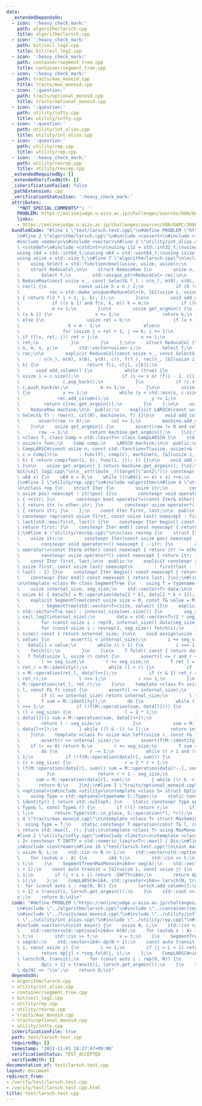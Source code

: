 ```yaml
---
data:
  _extendedDependsOn:
  - icon: ':heavy_check_mark:'
    path: algorithm/larsch.cpp
    title: algorithm/larsch.cpp
  - icon: ':heavy_check_mark:'
    path: bit/ceil_log2.cpp
    title: bit/ceil_log2.cpp
  - icon: ':heavy_check_mark:'
    path: container/segment_tree.cpp
    title: container/segment_tree.cpp
  - icon: ':heavy_check_mark:'
    path: traits/max_monoid.cpp
    title: traits/max_monoid.cpp
  - icon: ':question:'
    path: traits/optional_monoid.cpp
    title: traits/optional_monoid.cpp
  - icon: ':question:'
    path: utility/infty.cpp
    title: utility/infty.cpp
  - icon: ':question:'
    path: utility/int_alias.cpp
    title: utility/int_alias.cpp
  - icon: ':question:'
    path: utility/rep.cpp
    title: utility/rep.cpp
  - icon: ':heavy_check_mark:'
    path: utility/revrep.cpp
    title: utility/revrep.cpp
  _extendedRequiredBy: []
  _extendedVerifiedWith: []
  _isVerificationFailed: false
  _pathExtension: cpp
  _verificationStatusIcon: ':heavy_check_mark:'
  attributes:
    '*NOT_SPECIAL_COMMENTS*': ''
    PROBLEM: https://onlinejudge.u-aizu.ac.jp/challenges/sources/UOA/UAPC/3086?year=2020
    links:
    - https://onlinejudge.u-aizu.ac.jp/challenges/sources/UOA/UAPC/3086?year=2020
  bundledCode: "#line 1 \"test/larsch.test.cpp\"\n#define PROBLEM \"https://onlinejudge.u-aizu.ac.jp/challenges/sources/UOA/UAPC/3086?year=2020\"\
    \n#line 2 \"algorithm/larsch.cpp\"\n#include <cassert>\n#include <functional>\n\
    #include <memory>\n#include <vector>\n#line 2 \"utility/int_alias.cpp\"\n#include\
    \ <cstddef>\n#include <cstdint>\n\nusing i32 = std::int32_t;\nusing u32 = std::uint32_t;\n\
    using i64 = std::int64_t;\nusing u64 = std::uint64_t;\nusing isize = std::ptrdiff_t;\n\
    using usize = std::size_t;\n#line 7 \"algorithm/larsch.cpp\"\n\nclass LARSCH {\n\
    \    using Select = std::function<bool(usize, usize, usize)>;\n    struct ReduceRow;\n\
    \    struct ReduceCol;\n\n    struct ReduceRow {\n        usize n, m, x, k;\n\
    \        Select f;\n        std::unique_ptr<ReduceCol> rec;\n\n        explicit\
    \ ReduceRow(const usize n_, const Select& f_) : n(n_), m(0), x(0), k(0), f(f_),\
    \ rec() {\n            const usize h = n / 2;\n            if (h != 0)\n     \
    \           rec = std::make_unique<ReduceCol>(h, [&](usize i, usize j, usize k)\
    \ { return f(2 * i + 1, j, k); });\n        }\n\n        void add_column() {\n\
    \            if ((x & 1) and f(x, k, m)) k = m;\n            if (rec) rec->add_column();\n\
    \            m += 1;\n        }\n\n        usize get_argmin() {\n            if\
    \ (x & 1) {\n                x += 1;\n                return k;\n            }\
    \ else {\n                usize ret = k;\n                if (x + 1 == n)\n  \
    \                  k = m - 1;\n                else\n                    k = rec->get_argmin();\n\
    \                for (usize j = ret + 1; j <= k; j += 1)\n                   \
    \ if (f(x, ret, j)) ret = j;\n                x += 1;\n                return\
    \ ret;\n            }\n        }\n    };\n\n    struct ReduceCol {\n        usize\
    \ n, m, x, y;\n        std::vector<usize> c;\n        Select f;\n        ReduceRow\
    \ rec;\n\n        explicit ReduceCol(const usize n_, const Select& f_)\n     \
    \       : n(n_), m(0), x(0), y(0), c(), f(f_), rec(n_, [&](usize i, usize j, usize\
    \ k) {\n                  return f(i, c[j], c[k]);\n              }) {}\n\n  \
    \      void add_column() {\n            while (true) {\n                const\
    \ usize i = c.size();\n                if (i <= x or !f(i - 1, c[i - 1], m)) break;\n\
    \                c.pop_back();\n            }\n            if (c.size() != n)\
    \ c.push_back(m);\n            m += 1;\n        }\n\n        usize get_argmin()\
    \ {\n            x += 1;\n            while (y < std::min(x, c.size())) {\n  \
    \              rec.add_column();\n                y += 1;\n            }\n   \
    \         return c[rec.get_argmin()];\n        }\n    };\n\n    usize row, col;\n\
    \    ReduceRow machine;\n\n  public:\n    explicit LARSCH(const usize n, const\
    \ Select& f) : row(n), col(0), machine(n, f) {}\n\n    void add_column() {\n \
    \       assert(row != 0);\n        col += 1;\n        machine.add_column();\n\
    \    }\n\n    usize get_argmin() {\n        assert(row != 0 and col != 0);\n \
    \       row -= 1;\n        return machine.get_argmin();\n    }\n};\n\ntemplate\
    \ <class T, class Comp = std::less<T>> class CompLARSCH {\n    std::function<T(usize,\
    \ usize)> func;\n    Comp comp;\n    LARSCH machine;\n\n  public:\n    explicit\
    \ CompLARSCH(const usize n, const std::function<T(usize, usize)>& f, const Comp&\
    \ c = Comp())\n        : func(f), comp(c), machine(n, [&](usize i, usize j, usize\
    \ k) { return comp(func(i, k), func(i, j)); }) {}\n\n    void add_column() { machine.add_column();\
    \ }\n\n    usize get_argmin() { return machine.get_argmin(); }\n};\n#line 3 \"\
    bit/ceil_log2.cpp\"\n\n__attribute__((target(\"avx2\"))) constexpr u64 ceil_log2(const\
    \ u64 x) {\n    u64 e = 0;\n    while (((u64)1 << e) < x) ++e;\n    return e;\n\
    }\n#line 2 \"utility/rep.cpp\"\n#include <algorithm>\n#line 4 \"utility/rep.cpp\"\
    \n\nclass rep {\n    struct Iter {\n        usize itr;\n        constexpr Iter(const\
    \ usize pos) noexcept : itr(pos) {}\n        constexpr void operator++() noexcept\
    \ { ++itr; }\n        constexpr bool operator!=(const Iter& other) const noexcept\
    \ { return itr != other.itr; }\n        constexpr usize operator*() const noexcept\
    \ { return itr; }\n    };\n    const Iter first, last;\n\n  public:\n    explicit\
    \ constexpr rep(const usize first, const usize last) noexcept : first(first),\
    \ last(std::max(first, last)) {}\n    constexpr Iter begin() const noexcept {\
    \ return first; }\n    constexpr Iter end() const noexcept { return last; }\n\
    };\n#line 4 \"utility/revrep.cpp\"\n\nclass revrep {\n    struct Iter {\n    \
    \    usize itr;\n        constexpr Iter(const usize pos) noexcept : itr(pos) {}\n\
    \        constexpr void operator++() noexcept { --itr; }\n        constexpr bool\
    \ operator!=(const Iter& other) const noexcept { return itr != other.itr; }\n\
    \        constexpr usize operator*() const noexcept { return itr; }\n    };\n\
    \    const Iter first, last;\n\n  public:\n    explicit constexpr revrep(const\
    \ usize first, const usize last) noexcept\n        : first(last - 1), last(std::min(first,\
    \ last) - 1) {}\n    constexpr Iter begin() const noexcept { return first; }\n\
    \    constexpr Iter end() const noexcept { return last; }\n};\n#line 8 \"container/segment_tree.cpp\"\
    \n\ntemplate <class M> class SegmentTree {\n    using T = typename M::Type;\n\
    \    usize internal_size, seg_size;\n    std::vector<T> data;\n\n    void fetch(const\
    \ usize k) { data[k] = M::operation(data[2 * k], data[2 * k + 1]); }\n\n  public:\n\
    \    explicit SegmentTree(const usize size = 0, const T& value = M::identity())\n\
    \        : SegmentTree(std::vector<T>(size, value)) {}\n    explicit SegmentTree(const\
    \ std::vector<T>& vec) : internal_size(vec.size()) {\n        seg_size = 1 <<\
    \ ceil_log2(internal_size);\n        data = std::vector<T>(2 * seg_size, M::identity());\n\
    \        for (const usize i : rep(0, internal_size)) data[seg_size + i] = vec[i];\n\
    \        for (const usize i : revrep(1, seg_size)) fetch(i);\n    }\n\n    usize\
    \ size() const { return internal_size; }\n\n    void assign(usize i, const T&\
    \ value) {\n        assert(i < internal_size);\n        i += seg_size;\n     \
    \   data[i] = value;\n        while (i > 1) {\n            i >>= 1;\n        \
    \    fetch(i);\n        }\n    }\n\n    T fold() const { return data[1]; }\n \
    \   T fold(usize l, usize r) const {\n        assert(l <= r and r <= internal_size);\n\
    \        l += seg_size;\n        r += seg_size;\n        T ret_l = M::identity(),\
    \ ret_r = M::identity();\n        while (l < r) {\n            if (l & 1) ret_l\
    \ = M::operation(ret_l, data[l++]);\n            if (r & 1) ret_r = M::operation(data[--r],\
    \ ret_r);\n            l >>= 1;\n            r >>= 1;\n        }\n        return\
    \ M::operation(ret_l, ret_r);\n    }\n\n    template <class F> usize max_right(usize\
    \ l, const F& f) const {\n        assert(l <= internal_size);\n        assert(f(M::identity()));\n\
    \        if (l == internal_size) return internal_size;\n        l += seg_size;\n\
    \        T sum = M::identity();\n        do {\n            while (!(l & 1)) l\
    \ >>= 1;\n            if (!f(M::operation(sum, data[l]))) {\n                while\
    \ (l < seg_size) {\n                    l = 2 * l;\n                    if (f(M::operation(sum,\
    \ data[l]))) sum = M::operation(sum, data[l++]);\n                }\n        \
    \        return l - seg_size;\n            }\n            sum = M::operation(sum,\
    \ data[l++]);\n        } while ((l & -l) != l);\n        return internal_size;\n\
    \    }\n\n    template <class F> usize min_left(usize r, const F& f) const {\n\
    \        assert(r <= internal_size);\n        assert(f(M::identity()));\n    \
    \    if (r == 0) return 0;\n        r += seg_size;\n        T sum = M::identity();\n\
    \        do {\n            r -= 1;\n            while (r > 1 and (r & 1)) r >>=\
    \ 1;\n            if (!f(M::operation(data[r], sum))) {\n                while\
    \ (r < seg_size) {\n                    r = 2 * r + 1;\n                    if\
    \ (f(M::operation(data[r], sum))) sum = M::operation(data[r--], sum);\n      \
    \          }\n                return r + 1 - seg_size;\n            }\n      \
    \      sum = M::operation(data[r], sum);\n        } while ((r & -r) != r);\n \
    \       return 0;\n    }\n};\n#line 2 \"traits/optional_monoid.cpp\"\n#include\
    \ <optional>\n#include <utility>\n\ntemplate <class S> struct OptionalMonoid {\n\
    \    using Type = std::optional<typename S::Type>;\n    static constexpr Type\
    \ identity() { return std::nullopt; }\n    static constexpr Type operation(const\
    \ Type& l, const Type& r) {\n        if (!l) return r;\n        if (!r) return\
    \ l;\n        return Type(std::in_place, S::operation(*l, *r));\n    }\n};\n#line\
    \ 4 \"traits/max_monoid.cpp\"\n\ntemplate <class T> struct MaxSemiGroup {\n  \
    \  using Type = T;\n    static constexpr T operation(const T& l, const T& r) {\
    \ return std::max(l, r); }\n};\n\ntemplate <class T> using MaxMonoid = OptionalMonoid<MaxSemiGroup<T>>;\n\
    #line 2 \"utility/infty.cpp\"\n#include <limits>\n\ntemplate <class T, T Div =\
    \ 2> constexpr T INFTY = std::numeric_limits<T>::max() / Div;\n#line 8 \"test/larsch.test.cpp\"\
    \n#include <iostream>\n#line 10 \"test/larsch.test.cpp\"\n\nint main() {\n   \
    \ usize N, L;\n    std::cin >> N >> L;\n    std::vector<std::optional<i64>> A(N);\n\
    \    for (auto& x : A) {\n        i64 t;\n        std::cin >> t;\n        x =\
    \ t;\n    }\n    SegmentTree<MaxMonoid<i64>> seg(A);\n    std::vector<i64> dp(N\
    \ + 1);\n    const auto transit = [&](usize i, const usize j) {\n        i +=\
    \ 1;\n        if (j + L > i) return -INFTY<i64>;\n        return dp[j] + *seg.fold(j,\
    \ i);\n    };\n    CompLARSCH<i64, std::greater<i64>> larsch(N, transit);\n  \
    \  for (const auto i : rep(0, N)) {\n        larsch.add_column();\n        dp[i\
    \ + 1] = transit(i, larsch.get_argmin());\n    }\n    std::cout << dp[N] << '\\\
    n';\n    return 0;\n}\n"
  code: "#define PROBLEM \"https://onlinejudge.u-aizu.ac.jp/challenges/sources/UOA/UAPC/3086?year=2020\"\
    \n#include \"../algorithm/larsch.cpp\"\n#include \"../container/segment_tree.cpp\"\
    \n#include \"../traits/max_monoid.cpp\"\n#include \"../utility/infty.cpp\"\n#include\
    \ \"../utility/int_alias.cpp\"\n#include \"../utility/rep.cpp\"\n#include <iostream>\n\
    #include <vector>\n\nint main() {\n    usize N, L;\n    std::cin >> N >> L;\n\
    \    std::vector<std::optional<i64>> A(N);\n    for (auto& x : A) {\n        i64\
    \ t;\n        std::cin >> t;\n        x = t;\n    }\n    SegmentTree<MaxMonoid<i64>>\
    \ seg(A);\n    std::vector<i64> dp(N + 1);\n    const auto transit = [&](usize\
    \ i, const usize j) {\n        i += 1;\n        if (j + L > i) return -INFTY<i64>;\n\
    \        return dp[j] + *seg.fold(j, i);\n    };\n    CompLARSCH<i64, std::greater<i64>>\
    \ larsch(N, transit);\n    for (const auto i : rep(0, N)) {\n        larsch.add_column();\n\
    \        dp[i + 1] = transit(i, larsch.get_argmin());\n    }\n    std::cout <<\
    \ dp[N] << '\\n';\n    return 0;\n}"
  dependsOn:
  - algorithm/larsch.cpp
  - utility/int_alias.cpp
  - container/segment_tree.cpp
  - bit/ceil_log2.cpp
  - utility/rep.cpp
  - utility/revrep.cpp
  - traits/max_monoid.cpp
  - traits/optional_monoid.cpp
  - utility/infty.cpp
  isVerificationFile: true
  path: test/larsch.test.cpp
  requiredBy: []
  timestamp: '2021-11-01 18:27:47+09:00'
  verificationStatus: TEST_ACCEPTED
  verifiedWith: []
documentation_of: test/larsch.test.cpp
layout: document
redirect_from:
- /verify/test/larsch.test.cpp
- /verify/test/larsch.test.cpp.html
title: test/larsch.test.cpp
---
```

